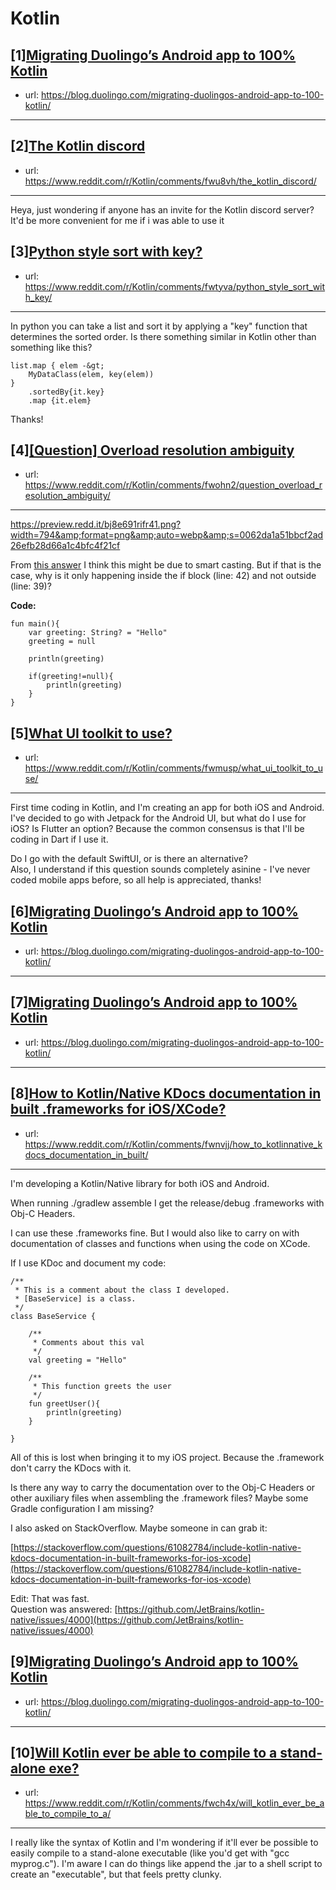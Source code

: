 # Kotlin
## [1][Migrating Duolingo’s Android app to 100% Kotlin](https://www.reddit.com/r/Kotlin/comments/fwnsyu/migrating_duolingos_android_app_to_100_kotlin/)
- url: https://blog.duolingo.com/migrating-duolingos-android-app-to-100-kotlin/
---

## [2][The Kotlin discord](https://www.reddit.com/r/Kotlin/comments/fwu8vh/the_kotlin_discord/)
- url: https://www.reddit.com/r/Kotlin/comments/fwu8vh/the_kotlin_discord/
---
Heya, just wondering if anyone has an invite for the Kotlin discord server? It'd be more convenient for me if i was able to use it
## [3][Python style sort with key?](https://www.reddit.com/r/Kotlin/comments/fwtyva/python_style_sort_with_key/)
- url: https://www.reddit.com/r/Kotlin/comments/fwtyva/python_style_sort_with_key/
---
In python you can take a list and sort it by applying a "key" function that determines the sorted order. Is there something similar in Kotlin other than something like this?
```
list.map { elem -&gt; 
    MyDataClass(elem, key(elem)) 
}
    .sortedBy{it.key}
    .map {it.elem}
```
Thanks!
## [4][[Question] Overload resolution ambiguity](https://www.reddit.com/r/Kotlin/comments/fwohn2/question_overload_resolution_ambiguity/)
- url: https://www.reddit.com/r/Kotlin/comments/fwohn2/question_overload_resolution_ambiguity/
---
https://preview.redd.it/bj8e691rifr41.png?width=794&amp;format=png&amp;auto=webp&amp;s=0062da1a51bbcf2ad26efb28d66a1c4bfc4f21cf

From [this answer](https://stackoverflow.com/questions/47884934/im-getting-overload-resolution-ambiguity-error-on-kotlin-safe-call) I think this might be due to smart casting. But if that is the case, why is it only happening inside the if block (line: 42) and not outside (line: 39)?

  
**Code:**

    fun main(){
        var greeting: String? = "Hello"
        greeting = null
    
        println(greeting)
    
        if(greeting!=null){
            println(greeting)
        }
    }
## [5][What UI toolkit to use?](https://www.reddit.com/r/Kotlin/comments/fwmusp/what_ui_toolkit_to_use/)
- url: https://www.reddit.com/r/Kotlin/comments/fwmusp/what_ui_toolkit_to_use/
---
First time coding in Kotlin, and I'm creating an app for both iOS and Android. I've decided to go with Jetpack for the Android UI, but what do I use for iOS? Is Flutter an option? Because the common consensus is that I'll be coding in Dart if I use it. 

Do I go with the default SwiftUI, or is there an alternative?  
Also, I understand if this question sounds completely asinine - I've never coded mobile apps before, so all help is appreciated, thanks!
## [6][Migrating Duolingo’s Android app to 100% Kotlin](https://www.reddit.com/r/Kotlin/comments/fw3wkt/migrating_duolingos_android_app_to_100_kotlin/)
- url: https://blog.duolingo.com/migrating-duolingos-android-app-to-100-kotlin/
---

## [7][Migrating Duolingo’s Android app to 100% Kotlin](https://www.reddit.com/r/Kotlin/comments/fwxmmc/migrating_duolingos_android_app_to_100_kotlin/)
- url: https://blog.duolingo.com/migrating-duolingos-android-app-to-100-kotlin/
---

## [8][How to Kotlin/Native KDocs documentation in built .frameworks for iOS/XCode?](https://www.reddit.com/r/Kotlin/comments/fwnvjj/how_to_kotlinnative_kdocs_documentation_in_built/)
- url: https://www.reddit.com/r/Kotlin/comments/fwnvjj/how_to_kotlinnative_kdocs_documentation_in_built/
---
I'm developing a Kotlin/Native library for both iOS and Android.

When running ./gradlew assemble I get the release/debug .frameworks with Obj-C Headers.

I can use these .frameworks fine. But I would also like to carry on with documentation of classes and functions when using the code on XCode.

If I use KDoc and document my code:

    /**
     * This is a comment about the class I developed.
     * [BaseService] is a class.
     */
    class BaseService {
    
        /**
         * Comments about this val
         */
        val greeting = "Hello"
    
        /**
         * This function greets the user
         */
        fun greetUser(){
            println(greeting)
        }
    
    }

All of this is lost when bringing it to my iOS project. Because the .framework don't carry the KDocs with it.

Is there any way to carry the documentation over to the Obj-C Headers or other auxiliary files when assembling the .framework files? Maybe some Gradle configuration I am missing?

I also asked on StackOverflow. Maybe someone in can grab it:

[https://stackoverflow.com/questions/61082784/include-kotlin-native-kdocs-documentation-in-built-frameworks-for-ios-xcode](https://stackoverflow.com/questions/61082784/include-kotlin-native-kdocs-documentation-in-built-frameworks-for-ios-xcode)  


Edit: That was fast.  
Question was answered: [https://github.com/JetBrains/kotlin-native/issues/4000](https://github.com/JetBrains/kotlin-native/issues/4000)  

## [9][Migrating Duolingo’s Android app to 100% Kotlin](https://www.reddit.com/r/Kotlin/comments/fwt7dr/migrating_duolingos_android_app_to_100_kotlin/)
- url: https://blog.duolingo.com/migrating-duolingos-android-app-to-100-kotlin/
---

## [10][Will Kotlin ever be able to compile to a stand-alone exe?](https://www.reddit.com/r/Kotlin/comments/fwch4x/will_kotlin_ever_be_able_to_compile_to_a/)
- url: https://www.reddit.com/r/Kotlin/comments/fwch4x/will_kotlin_ever_be_able_to_compile_to_a/
---
I really like the syntax of Kotlin and I'm wondering if it'll ever be possible to easily compile to a stand-alone executable (like you'd get with "gcc myprog.c").  I'm aware I can do things like append the .jar to a shell script to create an "executable", but that feels pretty clunky.
